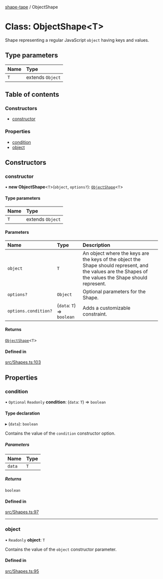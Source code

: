 [shape-tape](../index.md) / ObjectShape

# Class: ObjectShape\<T\>

Shape representing a regular JavaScript `object` having keys and values.

## Type parameters

| Name | Type |
| :------ | :------ |
| `T` | extends `Object` |

## Table of contents

### Constructors

- [constructor](ObjectShape.md#constructor)

### Properties

- [condition](ObjectShape.md#condition)
- [object](ObjectShape.md#object)

## Constructors

### constructor

• **new ObjectShape**\<`T`\>(`object`, `options?`): [`ObjectShape`](ObjectShape.md)\<`T`\>

#### Type parameters

| Name | Type |
| :------ | :------ |
| `T` | extends `Object` |

#### Parameters

| Name | Type | Description |
| :------ | :------ | :------ |
| `object` | `T` | An object where the keys are the keys of the object the Shape should represent, and the values are the Shapes of the values the Shape should represent. |
| `options?` | `Object` | Optional parameters for the Shape. |
| `options.condition?` | (`data`: `T`) => `boolean` | Adds a customizable constraint. |

#### Returns

[`ObjectShape`](ObjectShape.md)\<`T`\>

#### Defined in

[src/Shapes.ts:103](https://github.com/paulbarmstrong/shape-tape/blob/main/src/Shapes.ts#L103)

## Properties

### condition

• `Optional` `Readonly` **condition**: (`data`: `T`) => `boolean`

#### Type declaration

▸ (`data`): `boolean`

Contains the value of the `condition` constructor option.

##### Parameters

| Name | Type |
| :------ | :------ |
| `data` | `T` |

##### Returns

`boolean`

#### Defined in

[src/Shapes.ts:97](https://github.com/paulbarmstrong/shape-tape/blob/main/src/Shapes.ts#L97)

___

### object

• `Readonly` **object**: `T`

Contains the value of the `object` constructor parameter.

#### Defined in

[src/Shapes.ts:95](https://github.com/paulbarmstrong/shape-tape/blob/main/src/Shapes.ts#L95)
